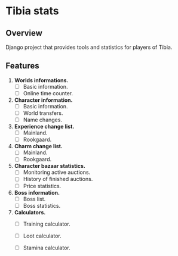 # Tibia stats

## Overview

Django project that provides tools and statistics for players of Tibia.

## Features

1. **Worlds informations.**
    - [ ] Basic information.
    - [ ] Online time counter.
2. **Character information.**
    - [ ] Basic information.
    - [ ] World transfers.
    - [ ] Name changes.
3. **Experience change list.**
    - [ ] Mainland.
    - [ ] Rookgaard.
4. **Charm change list.**
    - [ ] Mainland.
    - [ ] Rookgaard.
5. **Character bazaar statistics.**
    - [ ] Monitoring active auctions.
    - [ ] History of finished auctions.
    - [ ] Price statistics.
6. **Boss information.**
    - [ ] Boss list.
    - [ ] Boss statistics.
7. **Calculators.**
   - [ ] Training calculator.
   - [ ] Loot calculator.
   - [ ] Stamina calculator.

